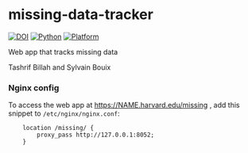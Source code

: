 # missing-data-tracker

[![DOI](https://zenodo.org/badge/DOI/10.5281/zenodo.13151571.svg)](https://doi.org/10.5281/zenodo.13151571) [![Python](https://img.shields.io/badge/Python-3.9-green.svg)]() [![Platform](https://img.shields.io/badge/Platform-linux--64-orange.svg)]()

Web app that tracks missing data

Tashrif Billah and Sylvain Bouix


### Nginx config

To access the web app at https://NAME.harvard.edu/missing , add this snippet to `/etc/nginx/nginx.conf`:

```
    location /missing/ {
        proxy_pass http://127.0.0.1:8052;
    }
```

